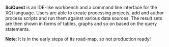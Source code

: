 **SciQuest** is an IDE-like workbench and a command line interface for the XQt language. Users are able to create processing projects, add and author process scripts and run them against various data sources. The result sets are then shown in forms of tables, graphs and so on based on the query statements.

**Note**: It is in the early steps of its road-map, so not production ready!